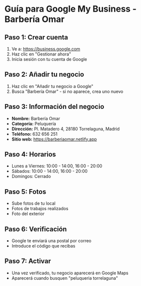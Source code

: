 # Guía para Google My Business - Barbería Omar

## Paso 1: Crear cuenta
1. Ve a: https://business.google.com
2. Haz clic en "Gestionar ahora"
3. Inicia sesión con tu cuenta de Google

## Paso 2: Añadir tu negocio
1. Haz clic en "Añadir tu negocio a Google"
2. Busca "Barbería Omar" - si no aparece, crea uno nuevo

## Paso 3: Información del negocio
- **Nombre:** Barbería Omar
- **Categoría:** Peluquería
- **Dirección:** Pl. Matadero 4, 28180 Torrelaguna, Madrid
- **Teléfono:** 632 656 251
- **Sitio web:** https://barberiaomar.netlify.app

## Paso 4: Horarios
- Lunes a Viernes: 10:00 - 14:00, 16:00 - 20:00
- Sábados: 10:00 - 14:00, 16:00 - 20:00
- Domingos: Cerrado

## Paso 5: Fotos
- Sube fotos de tu local
- Fotos de trabajos realizados
- Foto del exterior

## Paso 6: Verificación
- Google te enviará una postal por correo
- Introduce el código que recibas

## Paso 7: Activar
- Una vez verificado, tu negocio aparecerá en Google Maps
- Aparecerá cuando busquen "peluqueria torrelaguna" 